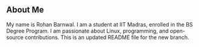 ## About Me
My name is Rohan Barnwal. I am a student at IIT Madras, enrolled in the BS Degree Program. I am passionate about Linux, programming, and open-source contributions.
This is an updated README file for the new branch.
